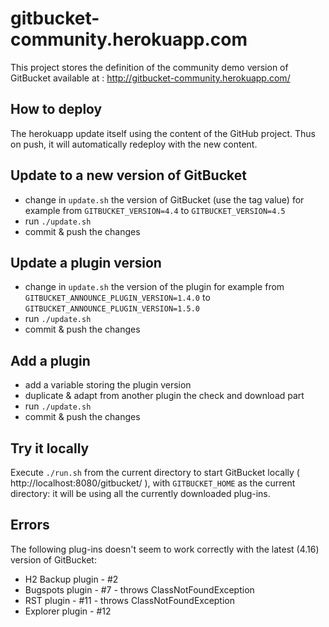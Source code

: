 # gitbucket-community.herokuapp.com

This project stores the definition of the community demo version of GitBucket available at : http://gitbucket-community.herokuapp.com/

## How to deploy

The herokuapp update itself using the content of the GitHub project.
Thus on push, it will automatically redeploy with the new content.

## Update to a new version of GitBucket

- change in `update.sh` the version of GitBucket (use the tag value)
  for example from `GITBUCKET_VERSION=4.4` to `GITBUCKET_VERSION=4.5`
- run `./update.sh`
- commit & push the changes

## Update a plugin version

- change in `update.sh` the version of the plugin
  for example from `GITBUCKET_ANNOUNCE_PLUGIN_VERSION=1.4.0` to `GITBUCKET_ANNOUNCE_PLUGIN_VERSION=1.5.0`
- run `./update.sh`
- commit & push the changes

## Add a plugin

- add a variable storing the plugin version
- duplicate & adapt from another plugin the check and download part
- run `./update.sh`
- commit & push the changes

## Try it locally

Execute `./run.sh` from the current directory to start GitBucket locally ( http://localhost:8080/gitbucket/ ), with `GITBUCKET_HOME`  as the current directory: it will be using all the currently downloaded plug-ins.


## Errors

The following plug-ins doesn't seem to work correctly with the latest (4.16) version of GitBucket:
 - H2 Backup plugin - #2
 - Bugspots plugin - #7 - throws ClassNotFoundException
 - RST plugin - #11 - throws ClassNotFoundException
 - Explorer plugin - #12
